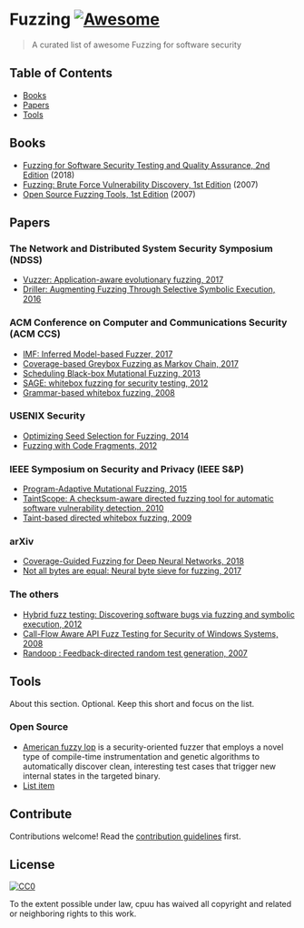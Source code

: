 # Fuzzing [![Awesome](https://awesome.re/badge.svg)](https://awesome.re)

> A curated list of awesome Fuzzing for software security


## Table of Contents

- [Books](#books)
- [Papers](#papers)
- [Tools](#tools)


## Books
- [Fuzzing for Software Security Testing and Quality Assurance, 2nd Edition](https://www.amazon.com/Fuzzing-Software-Security-Testing-Assurance/dp/1608078507/) (2018)
- [Fuzzing: Brute Force Vulnerability Discovery, 1st Edition](https://www.amazon.com/Fuzzing-Brute-Force-Vulnerability-Discovery/dp/0321446119/) (2007)
- [Open Source Fuzzing Tools, 1st Edition](https://www.amazon.com/Open-Source-Fuzzing-Tools-Rathaus/dp/1597491950/) (2007)


## Papers
### The Network and Distributed System Security Symposium (NDSS)
- [Vuzzer: Application-aware evolutionary fuzzing, 2017](https://www.researchgate.net/profile/Cristiano_Giuffrida/publication/311886374_VUzzer_Application-aware_Evolutionary_Fuzzing/links/585f3f5608aebf17d38d5678/VUzzer-Application-aware-Evolutionary-Fuzzing.pdf)
- [Driller: Augmenting Fuzzing Through Selective Symbolic Execution, 2016](https://cancer.shtech.org/wiki/uploads/2016---NDSS---driller-augmenting-fuzzing-through-selective-symbolic-execution.pdf)
### ACM Conference on Computer and Communications Security (ACM CCS)
- [IMF: Inferred Model-based Fuzzer, 2017](http://daramg.gift/paper/han-ccs2017.pdf)
- [Coverage-based Greybox Fuzzing as Markov Chain, 2017](https://ieeexplore.ieee.org/abstract/document/8233151)
- [Scheduling Black-box Mutational Fuzzing, 2013](https://softsec.kaist.ac.kr/~sangkilc/papers/woo-ccs13.pdf)
- [SAGE: whitebox fuzzing for security testing, 2012](https://dl.acm.org/citation.cfm?id=2094081)
- [Grammar-based whitebox fuzzing, 2008](https://dl.acm.org/citation.cfm?id=1375607)
### USENIX Security
- [Optimizing Seed Selection for Fuzzing, 2014](https://softsec.kaist.ac.kr/~sangkilc/papers/rebert-usenixsec14.pdf)
- [Fuzzing with Code Fragments, 2012](https://www.usenix.org/system/files/conference/usenixsecurity12/sec12-final73.pdf)
### IEEE Symposium on Security and Privacy (IEEE S&P)
- [Program-Adaptive Mutational Fuzzing, 2015](https://softsec.kaist.ac.kr/~sangkilc/papers/cha-oakland15.pdf)
- [TaintScope: A checksum-aware directed fuzzing tool for automatic software vulnerability detection, 2010](https://ieeexplore.ieee.org/abstract/document/5504701)
- [Taint-based directed whitebox fuzzing, 2009](https://dl.acm.org/citation.cfm?id=1555061)
### arXiv
- [Coverage-Guided Fuzzing for Deep Neural Networks, 2018](https://arxiv.org/abs/1809.01266)
- [Not all bytes are equal: Neural byte sieve for fuzzing, 2017](https://arxiv.org/abs/1711.04596)
### The others
- [Hybrid fuzz testing: Discovering software bugs via fuzzing and symbolic execution, 2012](https://pdfs.semanticscholar.org/488a/b1e313f5109153f2c74e3b5d86d41e9b4b71.pdf)
- [Call-Flow Aware API Fuzz Testing for Security of Windows Systems, 2008](https://www.computer.org/csdl/proceedings/iccsa/2008/3243/00/3243a019-abs.html)
- [Randoop : Feedback-directed random test generation, 2007](https://dl.acm.org/citation.cfm?id=1248841)


## Tools
About this section. Optional. Keep this short and focus on the list.
### Open Source
- [American fuzzy lop](http://lcamtuf.coredump.cx/afl/) is a security-oriented fuzzer that employs a novel type of compile-time instrumentation and genetic algorithms to automatically discover clean, interesting test cases that trigger new internal states in the targeted binary. 
- [List item](http://example.com)


## Contribute

Contributions welcome! Read the [contribution guidelines](contributing.md) first.


## License

[![CC0](http://mirrors.creativecommons.org/presskit/buttons/88x31/svg/cc-zero.svg)](http://creativecommons.org/publicdomain/zero/1.0)

To the extent possible under law, cpuu has waived all copyright and
related or neighboring rights to this work.
